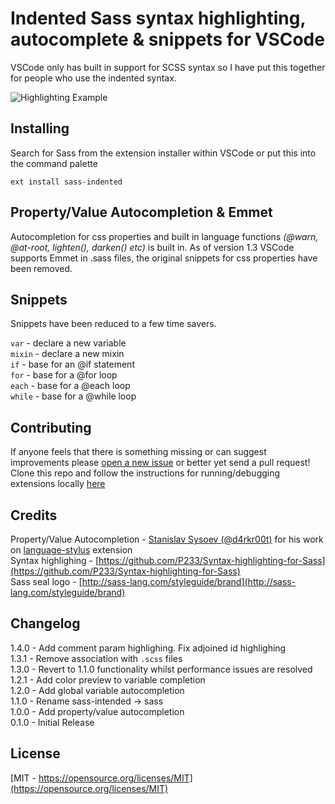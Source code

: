 # Indented Sass syntax highlighting, autocomplete & snippets for VSCode
VSCode only has built in support for SCSS syntax so I have put this together for people who use the indented syntax.

![Highlighting Example](https://raw.githubusercontent.com/robinbentley/vscode-sass-indented/master/images/screenshot.png)

## Installing
Search for Sass from the extension installer within VSCode or put this into the command palette
```
ext install sass-indented
```

## Property/Value Autocompletion & Emmet
Autocompletion for css properties and built in language functions _(@warn, @at-root, lighten(), darken() etc)_ is built in. As of version 1.3 VSCode supports Emmet in .sass files, the original snippets for css properties have been removed.

## Snippets
Snippets have been reduced to a few time savers.

`var` - declare a new variable   
`mixin` - declare a new mixin   
`if` - base for an @if statement   
`for` - base for a @for loop   
`each` - base for a @each loop   
`while` - base for a @while loop   

## Contributing
If anyone feels that there is something missing or can suggest improvements please [open a new issue](https://github.com/robinbentley/vscode-sass-indented/issues) or better yet send a pull request! Clone this repo and follow the instructions for running/debugging extensions locally [here](https://code.visualstudio.com/docs/extensions/overview)

## Credits 
Property/Value Autocompletion - [Stanislav Sysoev (@d4rkr00t)](https://github.com/d4rkr00t) for his work on [language-stylus](https://github.com/d4rkr00t/language-stylus) extension   
Syntax highlighing - [https://github.com/P233/Syntax-highlighting-for-Sass](https://github.com/P233/Syntax-highlighting-for-Sass)   
Sass seal logo - [http://sass-lang.com/styleguide/brand](http://sass-lang.com/styleguide/brand)   

## Changelog
1.4.0 - Add comment param highlighing. Fix adjoined id highlighing    
1.3.1 - Remove association with `.scss` files   
1.3.0 - Revert to 1.1.0 functionality whilst performance issues are resolved   
1.2.1 - Add color preview to variable completion   
1.2.0 - Add global variable autocompletion   
1.1.0 - Rename sass-intended -> sass   
1.0.0 - Add property/value autocompletion   
0.1.0 - Initial Release   

## License
[MIT - https://opensource.org/licenses/MIT](https://opensource.org/licenses/MIT)
